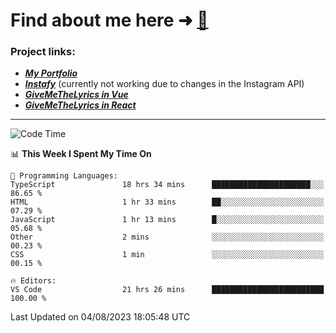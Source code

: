 # Find about me here ➜ [🧑](https://pauabella.dev)

### Project links:
- ***[My Portfolio](https://pauabella.dev)***
- ***[Instafy](https://instafy.me)*** (currently not working due to changes in the Instagram API)
- ***[GiveMeTheLyrics in Vue](https://lyrics.pauabella.dev)***
- ***[GiveMeTheLyrics in React](https://pauabella.dev/GiveMeTheLyrics)***

---
<!--START_SECTION:waka-->
![Code Time](http://img.shields.io/badge/Code%20Time-2%2C358%20hrs%2010%20mins-blue)

📊 **This Week I Spent My Time On** 

```text
💬 Programming Languages: 
TypeScript               18 hrs 34 mins      ██████████████████████░░░   86.65 % 
HTML                     1 hr 33 mins        ██░░░░░░░░░░░░░░░░░░░░░░░   07.29 % 
JavaScript               1 hr 13 mins        █░░░░░░░░░░░░░░░░░░░░░░░░   05.68 % 
Other                    2 mins              ░░░░░░░░░░░░░░░░░░░░░░░░░   00.23 % 
CSS                      1 min               ░░░░░░░░░░░░░░░░░░░░░░░░░   00.15 % 

🔥 Editors: 
VS Code                  21 hrs 26 mins      █████████████████████████   100.00 % 
```


 Last Updated on 04/08/2023 18:05:48 UTC
<!--END_SECTION:waka-->
